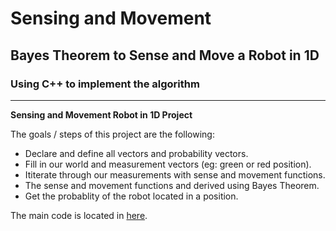 # **Sensing and Movement**

## Bayes Theorem to Sense and Move a Robot in 1D

### Using C++ to implement the algorithm

---

**Sensing and Movement Robot in 1D Project**

The goals / steps of this project are the following:

* Declare and define all vectors and probability vectors.
* Fill in our world and measurement vectors (eg: green or red position).
* Ititerate through our measurements with sense and movement functions.
* The sense and movement functions and derived using Bayes Theorem.
* Get the probablity of the robot located in a position.

The main code is located in [here](./one_d_sensing_and_movement.cpp").
